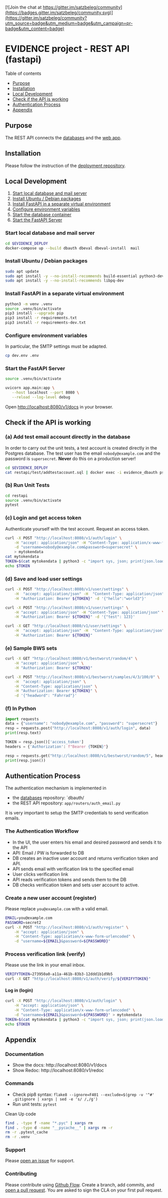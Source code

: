 [![Join the chat at https://gitter.im/satzbeleg/community](https://badges.gitter.im/satzbeleg/community.svg)](https://gitter.im/satzbeleg/community?utm_source=badge&utm_medium=badge&utm_campaign=pr-badge&utm_content=badge)

# EVIDENCE project - REST API (fastapi)

Table of contents

- [Purpose](#purpose)
- [Installation](#installation)
- [Local Development](#local-development)
- [Check if the API is working](#check-if-the-api-is-working)
- [Authentication Process](#authentication-process)
- [Appendix](#appendix)


## Purpose
The REST API connects the [databases](https://github.com/satzbeleg/evidence-database) and the [web app](https://github.com/satzbeleg/evidence-app).

## Installation
Please follow the instruction of the [deployment repository](https://github.com/satzbeleg/evidence-deploy).


## Local Development
1. [Start local database and mail server](#start-local-database-and-mail-server)
2. [Install Ubuntu / Debian packages](#install-ubuntu--debian-packages)
3. [Install FastAPI in a separate virtual environment](#install-fastapi-in-a-separate-virtual-environment)
4. [Configure environment variables](#configure-environment-variables)
5. [Start the database container](#start-the-database-container)
6. [Start the FastAPI Server](#start-the-fastapi-server)

### Start local database and mail server

```bash
cd $EVIDENCE_DEPLOY 
docker-compose up --build dbauth dbeval dbeval-install  mail
```

### Install Ubuntu / Debian packages

```bash
sudo apt update
sudo apt install -y --no-install-recommends build-essential python3-dev python3-venv
sudo apt install -y --no-install-recommends libpq-dev
```


### Install FastAPI in a separate virtual environment

```bash
python3 -m venv .venv
source .venv/bin/activate
pip3 install --upgrade pip
pip3 install -r requirements.txt
pip3 install -r requirements-dev.txt
```


### Configure environment variables
In particular, the SMTP settings must be adapted.

```bash
cp dev.env .env
```


### Start the FastAPI Server

```bash
source .venv/bin/activate

uvicorn app.main:app \
   --host localhost --port 8080 \
   --reload --log-level debug
```

Open [http://localhost:8080/v1/docs](http://localhost:8080/v1/docs) in your browser.


## Check if the API is working


### (a) Add test email account directly in the database
In order to carry out the unit tests, a test account is created directly in the Postgres database. 
The test user has the email `nobody@example.com` and the password is `supersecret`.
**Never** do this on a production server!

```sh
cd $EVIDENCE_DEPLOY 
cat restapi/test/addtestaccount.sql | docker exec -i evidence_dbauth psql -U evidence -d evidence
```

### (b) Run Unit Tests
```sh
cd restapi
source .venv/bin/activate
pytest
```

### (c) Login and get access token
Authenticate yourself with the test account. Request an access token.

```bash
curl -X POST "http://localhost:8080/v1/auth/login" \
    -H "accept: application/json" -H "Content-Type: application/x-www-form-urlencoded" \
    -d "username=nobody@example.com&password=supersecret" \
    > mytokendata
cat mytokendata
TOKEN=$(cat mytokendata | python3 -c "import sys, json; print(json.load(sys.stdin)['access_token'])")
echo $TOKEN
```

### (d) Save and load user settings

```bash
curl -X POST "http://localhost:8080/v1/user/settings" \
    -H  "accept: application/json" -H  "Content-Type: application/json" \
    -H "Authorization: Bearer ${TOKEN}" -d '{"hello":"world3"}'

curl -X POST "http://localhost:8080/v1/user/settings" \
    -H "accept: application/json" -H "Content-Type: application/json" \
    -H "Authorization: Bearer ${TOKEN}" -d '{"test": 123}'

curl -X GET "http://localhost:8080/v1/user/settings" \
    -H  "accept: application/json" -H  "Content-Type: application/json" \
    -H "Authorization: Bearer ${TOKEN}"
```

### (e) Sample BWS sets
```bash
curl -X GET "http://localhost:8080/v1/bestworst/random/4" \
    -H "accept: application/json" \
    -H "Authorization: Bearer ${TOKEN}"

curl -X POST "http://localhost:8080/v1/bestworst/samples/4/3/100/0" \
    -H  "accept: application/json" \
    -H "Content-Type: application/json" \
    -H "Authorization: Bearer ${TOKEN}" \
    -d '{"headword": "Fahrrad"}'
```


### (f) In Python

```python
import requests
data = {"username": "nobody@example.com", "password": "supersecret"}
resp = requests.post("http://localhost:8080/v1/auth/login", data)
print(resp.text)

TOKEN = resp.json()['access_token']
headers = {'Authorization': f"Bearer {TOKEN}"}

resp = requests.get("http://localhost:8080/v1/bestworst/random/5", headers=headers)
print(resp.json())
```




## Authentication Process
The authentication mechanism is implemented in

- the [databases](https://github.com/satzbeleg/evidence-database) repository: `dbauth/
- the REST API repository: `app/routers/auth_email.py`

It is very important to setup the SMTP credentials to send verification emails.

### The Authentication Workflow
- In the UI, the user enters his email and desired password and sends it to the API
- API: Email / PW is forwarded to DB
- DB creates an inactive user account and returns verification token and API.
- API sends email with verification link to the specified email
- User clicks verification link
- API reads verification tokens and sends them to the DB
- DB checks verification token and sets user account to active.

### Create a new user account (register)
Please replace `you@example.com` with a valid email.

```sh
EMAIL=you@example.com
PASSWORD=secret2
curl -X POST "http://localhost:8080/v1/auth/register" \
    -H "accept: application/json" \
    -H "Content-Type: application/x-www-form-urlencoded" \
    -d "username=${EMAIL}&password=${PASSWORD}"
```

### Process verification link (verify)
Please use the link in your email inbox.

```sh
VERIFYTOKEN=273950a0-a11a-461b-83b3-12ddd1b1d9b5
curl -X GET "http://localhost:8080/v1/auth/verify/${VERIFYTOKEN}"
```

#### Log in (login)

```bash
curl -X POST "http://localhost:8080/v1/auth/login" \
    -H "accept: application/json" \
    -H "Content-Type: application/x-www-form-urlencoded" \
    -d "username=${EMAIL}&password=${PASSWORD}" > mytokendata
TOKEN=$(cat mytokendata | python3 -c "import sys, json; print(json.load(sys.stdin)['access_token'])")
echo $TOKEN
```



## Appendix

### Documentation
- Show the docs: http://localhost:8080/v1/docs
- Show Redoc: http://localhost:8080/v1/redoc


### Commands
- Check pip8 syntax: `flake8 --ignore=F401 --exclude=$(grep -v '^#' .gitignore | xargs | sed -e 's/ /,/g')`
- Run unit tests: `pytest`

Clean Up code

```bash
find . -type f -name "*.pyc" | xargs rm
find . -type d -name "__pycache__" | xargs rm -r
rm -r .pytest_cache
rm -r .venv
```

### Support
Please [open an issue](https://github.com/satzbeleg/evidence-restapi/issues/new) for support.

### Contributing
Please contribute using [Github Flow](https://guides.github.com/introduction/flow/). Create a branch, add commits, and [open a pull request](https://github.com/satzbeleg/evidence-restapi/compare/). 
You are asked to sign the CLA on your first pull request.
